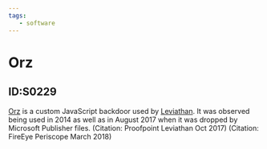 ```yaml
---
tags:
   - software
---
```

# Orz
## ID:S0229
[Orz](/mitre/software/S0229) is a custom JavaScript backdoor used by [Leviathan](/mitre/groups/G0065). It was observed being used in 2014 as well as in August 2017 when it was dropped by Microsoft Publisher files. (Citation: Proofpoint Leviathan Oct 2017) (Citation: FireEye Periscope March 2018)
